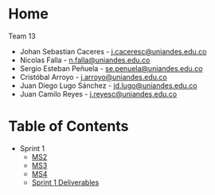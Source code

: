 # Home
Team 13
* Johan Sebastian Caceres - j.caceresc@uniandes.edu.co
* Nicolas Falla - n.falla@uniandes.edu.co
* Sergio Esteban Peñuela - se.penuela@uniandes.edu.co
* Cristóbal Arroyo - j.arroyo@uniandes.edu.co
* Juan Diego Lugo Sánchez - jd.lugo@uniandes.edu.co
* Juan Camilo Reyes - j.reyesc@uniandes.edu.co

# Table of Contents

* Sprint 1
  * [MS2](./sprint-1/MS2.md)
  * [MS3](./sprint-1/MS3.md)
  * [MS4](./sprint-1/MS4.md)
  * [Sprint 1 Deliverables](./sprint-1/Sprint-1.md)
